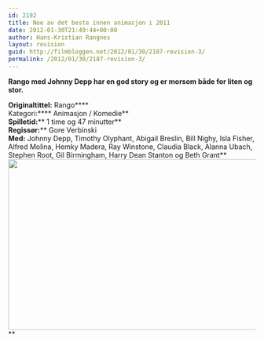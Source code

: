 ```yaml
---
id: 2192
title: Noe av det beste innen animasjon i 2011
date: 2012-01-30T21:49:44+00:00
author: Hans-Kristian Rangnes
layout: revision
guid: http://filmbloggen.net/2012/01/30/2187-revision-3/
permalink: /2012/01/30/2187-revision-3/
---
```

**Rango med Johnny Depp har en god story og er morsom både for liten og stor.**<!--more-->

**Originaltittel:** Rango****  
Kategori:**** Animasjon / Komedie**  
**Spilletid:**** 1 time og 47 minutter**  
**Regissør:**** Gore Verbinski  
**Med:** Johnny Depp, Timothy Olyphant, Abigail Breslin, Bill Nighy, Isla Fisher, Alfred Molina, Hemky Madera, Ray Winstone, Claudia Black, Alanna Ubach, Stephen Root, Gil Birmingham, Harry Dean Stanton og Beth Grant**  
<a href="http://filmbloggen.net/?attachment_id=2188" rel="attachment wp-att-2188"><img class="alignnone size-large wp-image-2188" src="http://filmbloggen.net/wp-content/uploads//2012/01/rango-620x348.jpg" alt="" width="620" height="348" /></a>  
**